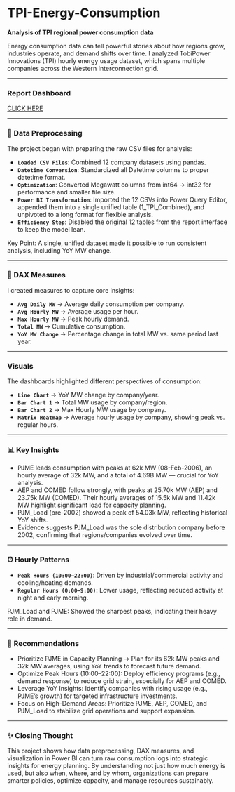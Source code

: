 # TPI-Energy-Consumption
**Analysis of TPI regional power consumption data**

Energy consumption data can tell powerful stories about how regions grow, industries operate, and demand shifts over time. I analyzed TobiPower Innovations (TPI) hourly energy usage dataset, which spans multiple companies across the Western Interconnection grid.

---
### Report Dashboard 
[CLICK HERE](https://app.powerbi.com/view?r=eyJrIjoiZjU2OTEzMDktMDQwYi00M2IyLWI1ODAtOWU1Njk2ZDZhMjJlIiwidCI6ImRmODY3OWNkLWE4MGUtNDVkOC05OWFjLWM4M2VkN2ZmOTVhMCJ9)

---
### **🔧 Data Preprocessing**

The project began with preparing the raw CSV files for analysis:

- **`Loaded CSV Files`**: Combined 12 company datasets using pandas.
- **`Datetime Conversion`**: Standardized all Datetime columns to proper datetime format.
- **`Optimization`**: Converted Megawatt columns from int64 → int32 for performance and smaller file size.
- **`Power BI Transformation`**: Imported the 12 CSVs into Power Query Editor, appended them into a single unified table (1_TPI_Combined), and unpivoted to a long format for flexible analysis.
- **`Efficiency Step`**: Disabled the original 12 tables from the report interface to keep the model lean.

Key Point: A single, unified dataset made it possible to run consistent analysis, including YoY MW change.

---

### **📐 DAX Measures**

I created measures to capture core insights:

- **`Avg Daily MW`** → Average daily consumption per company.
- **`Avg Hourly MW`** → Average usage per hour.
- **`Max Hourly MW`** → Peak hourly demand.
- **`Total MW`** → Cumulative consumption.
- **`YoY MW Change`** → Percentage change in total MW vs. same period last year.

---

### **Visuals**

The dashboards highlighted different perspectives of consumption:

- **`Line Chart`** → YoY MW change by company/year.
- **`Bar Chart 1`** → Total MW usage by company/region.
- **`Bar Chart 2`** → Max Hourly MW usage by company.
- **`Matrix Heatmap`** → Average hourly usage by company, showing peak vs. regular hours.

---

### **📊 Key Insights**

- PJME leads consumption with peaks at 62k MW (08-Feb-2006), an hourly average of 32k MW, and a total of 4.69B MW — crucial for YoY analysis.
- AEP and COMED follow strongly, with peaks at 25.70k MW (AEP) and 23.75k MW (COMED). Their hourly averages of 15.5k MW and 11.42k MW highlight significant load for capacity planning.
- PJM_Load (pre-2002) showed a peak of 54.03k MW, reflecting historical YoY shifts.
- Evidence suggests PJM_Load was the sole distribution company before 2002, confirming that regions/companies evolved over time.

---

### **⏰ Hourly Patterns**

- **`Peak Hours (10:00–22:00)`**: Driven by industrial/commercial activity and cooling/heating demands.
- **`Regular Hours (0:00–9:00)`**: Lower usage, reflecting reduced activity at night and early morning.

PJM_Load and PJME: Showed the sharpest peaks, indicating their heavy role in demand.

---

### **🚀 Recommendations**

- Prioritize PJME in Capacity Planning → Plan for its 62k MW peaks and 32k MW averages, using YoY trends to forecast future demand.
- Optimize Peak Hours (10:00–22:00): Deploy efficiency programs (e.g., demand response) to reduce grid strain, especially for AEP and COMED.
- Leverage YoY Insights: Identify companies with rising usage (e.g., PJME’s growth) for targeted infrastructure investments.
- Focus on High-Demand Areas: Prioritize PJME, AEP, COMED, and PJM_Load to stabilize grid operations and support expansion.

---

### **✨ Closing Thought**

This project shows how data preprocessing, DAX measures, and visualization in Power BI can turn raw consumption logs into strategic insights for energy planning. By understanding not just how much energy is used, but also when, where, and by whom, organizations can prepare smarter policies, optimize capacity, and manage resources sustainably.

